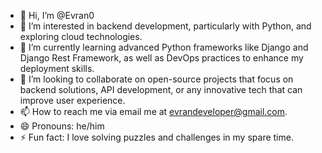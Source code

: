 - 👋 Hi, I’m @Evran0
- 👀 I’m interested in backend development, particularly with Python, and exploring cloud technologies.
- 🌱 I’m currently learning advanced Python frameworks like Django and Django Rest Framework, as well as DevOps practices to enhance my deployment skills.
- 💞️ I’m looking to collaborate on open-source projects that focus on backend solutions, API development, or any innovative tech that can improve user experience.
- 📫 How to reach me via email me at evrandeveloper@gmail.com.
- 😄 Pronouns: he/him
- ⚡ Fun fact: I love solving puzzles and challenges in my spare time.
